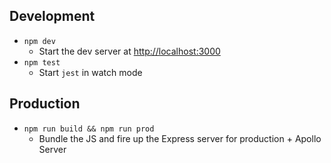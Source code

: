 ## Development

- `npm dev`
  - Start the dev server at [http://localhost:3000](http://localhost:3000)
- `npm test`
  - Start `jest` in watch mode

## Production

- `npm run build && npm run prod`
  - Bundle the JS and fire up the Express server for production + Apollo Server

